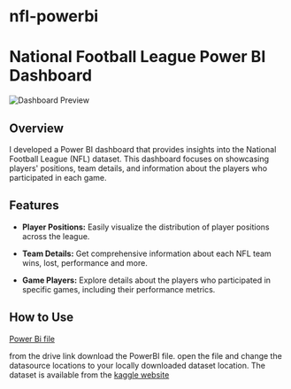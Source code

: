 # nfl-powerbi
# National Football League Power BI Dashboard

![Dashboard Preview](https://drive.google.com/uc?export=view&id=1qVJC5MSEsZcLpIRs_3aHSdPNJO2ackdg)

## Overview

I developed a Power BI dashboard that provides insights into the National Football League (NFL) dataset. This dashboard focuses on showcasing players' positions, team details, and information about the players who participated in each game.

## Features

- **Player Positions:** Easily visualize the distribution of player positions across the league.

- **Team Details:** Get comprehensive information about each NFL team wins, lost, performance and more.

- **Game Players:** Explore details about the players who participated in specific games, including their performance metrics.


## How to Use

[Power Bi file](https://drive.google.com/file/d/1yTya0M8xp5AlT4h6kgELnxpdCsXix114/view?usp=drive_link)


from the drive link download the PowerBI file. open the file and change the datasource locations to your locally downloaded dataset location.
The dataset is available from the [kaggle website](https://www.kaggle.com/competitions/nfl-big-data-bowl-2024/data)




